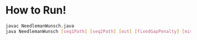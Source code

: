 # How to Run!

```bash
javac NeedlemanWunsch.java
java NeedlemanWunsch [seq1Path] [seq2Path] [out] [fixedGapPenalty] [mismatchPenalty] [match] [startEndPenalty]
```
